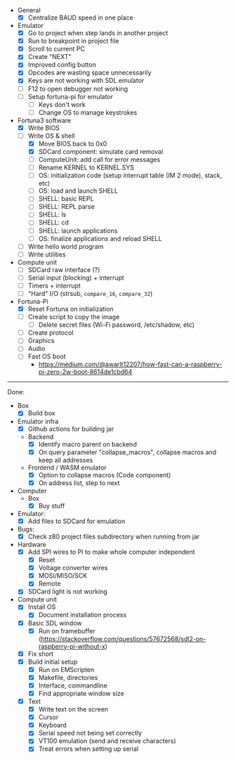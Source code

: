 - General
  - [x] Centralize BAUD speed in one place
- Emulator
  - [x] Go to project when step lands in another project
  - [x] Run to breakpoint in project file
  - [x] Scroll to current PC
  - [x] Create "NEXT"
  - [x] Improved config button
  - [x] Opcodes are wasting space unnecessarily
  - [x] Keys are not working with SDL emulator
  - [ ] F12 to open debugger not working
  - [ ] Setup fortuna-pi for emulator
    - [ ] Keys don't work
    - [ ] Change OS to manage keystrokes
- Fortuna3 software
  - [x] Write BIOS
  - [ ] Write OS & shell
    - [x] Move BIOS back to 0x0
    - [x] SDCard component: simulate card removal
    - [ ] ComputeUnit: add call for error messages
    - [ ] Rename KERNEL to KERNEL.SYS
    - [ ] OS: initialization code (setup interrupt table (IM 2 mode), stack, etc)
    - [ ] OS: load and launch SHELL
    - [ ] SHELL: basic REPL
    - [ ] SHELL: REPL parse
    - [ ] SHELL: ls
    - [ ] SHELL: cd
    - [ ] SHELL: launch applications
    - [ ] OS: finalize applications and reload SHELL
  - [ ] Write hello world program
  - [ ] Write utilities
- Compute unit
  - [ ] SDCard raw interface (?)
  - [ ] Serial input (blocking) + interrupt
  - [ ] Timers + interrupt
  - [ ] "Hard" I/O (strsub, `compare_16`, `compare_32`)
- Fortuna-Pi
  - [x] Reset Fortuna on initialization
  - [ ] Create script to copy the image
    - [ ] Delete secret files (Wi-Fi password, /etc/shadow, etc)
  - [ ] Create protocol
  - [ ] Graphics
  - [ ] Audio
  - [ ] Fast OS boot
    - https://medium.com/@awarlt12207/how-fast-can-a-raspberry-pi-zero-2w-boot-8614de1cbd64

---

Done:

- Box
  - [x] Build box
- Emulator infra
  - [x] Github actions for building jar
  - Backend
    - [x] Identify macro parent on backend
    - [x] On query parameter "collapse_macros", collapse macros and keep all addresses
  - Frontend / WASM emulator
    - [x] Option to collapse macros (Code component)
    - [x] On address list, step to next
- Computer
  - Box
    - [x] Buy stuff
- Emulator:
  - [x] Add files to SDCard for emulation
- Bugs:
  - [x] Check z80 project files subdirectory when running from jar
- Hardware
  - [x] Add SPI wires to PI to make whole computer independent
    - [x] Reset
    - [x] Voltage converter wires
    - [x] MOSI/MISO/SCK
    - [x] Remote
  - [x] SDCard light is not working
- Compute unit
  - [x] Install OS
    - [x] Document installation process
  - [x] Basic SDL window
    - [x] Run on framebuffer (https://stackoverflow.com/questions/57672568/sdl2-on-raspberry-pi-without-x)
  - [x] Fix short
  - [x] Build initial setup
    - [x] Run on EMScripten
    - [x] Makefile, directories
    - [x] Interface, commandline
    - [x] Find appropriate window size
  - [x] Text
    - [x] Write text on the screen
    - [x] Cursor
    - [x] Keyboard
    - [x] Serial speed not being set correctly
    - [x] VT100 emulation (send and receive characters)
    - [x] Treat errors when setting up serial
